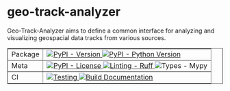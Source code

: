 # geo-track-analyzer

Geo-Track-Analyzer aims to define a common interface for analyzing and visualizing geospacial data tracks from various sources.



<table border="1">
  <tbody>
    <tr>
      <td>Package</td>
      <td>
        <a href="https://pypi.org/project/geo-track-analyzer/">
            <img alt="PyPI - Version" src="https://img.shields.io/pypi/v/geo-track-analyzer">
        </a>
        <a href="https://pypi.org/project/geo-track-analyzer/">
            <img alt="PyPI - Python Version" src="https://img.shields.io/pypi/pyversions/geo-track-analyzer">
        </a>
      </td>
    </tr>
    <tr>
      <td>Meta</td>
      <td>
        <a href="https://github.com/kschweiger/track_analyzer/blob/main/LICENSE">
            <img alt="PyPI - License" src="https://img.shields.io/pypi/l/geo-track-analyzer">
        </a>
        <a href="https://docs.astral.sh/ruff/">
            <img alt="Linting - Ruff" src="https://img.shields.io/endpoint?url=https://raw.githubusercontent.com/astral-sh/ruff/main/assets/badge/v2.json">
        </a>
        <img alt="Types - Mypy" src="https://img.shields.io/badge/types-Mypy-blue.svg">
      </td>
    </tr>
    <tr>
      <td>CI</td>
      <td>
        <a href="https://github.com/kschweiger/track_analyzer/actions/workflows/test.yml">
            <img src="https://github.com/kschweiger/track_analyzer/actions/workflows/test.yml/badge.svg" alt="Testing">
        </a>
        <a href="https://github.com/kschweiger/track_analyzer/actions/workflows/doc.yml">
            <img src="https://github.com/kschweiger/track_analyzer/actions/workflows/doc.yml/badge.svg" alt="Build Documentation">
        </a>
      </td>
    </tr>
  </tbody>
</table>